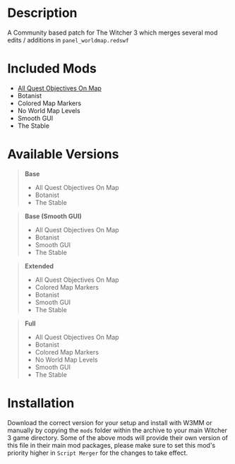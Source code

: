 # Description
A Community based patch for The Witcher 3 which merges several mod edits / additions in `panel_worldmap.redswf`

# Included Mods
- [All Quest Objectives On Map](https://www.nexusmods.com/witcher3/mods/943)
- Botanist
- Colored Map Markers
- No World Map Levels
- Smooth GUI
- The Stable

# Available Versions
  >**Base**
  > - All Quest Objectives On Map
  > - Botanist
  > - The Stable
  
  >**Base (Smooth GUI)**
  > - All Quest Objectives On Map
  > - Botanist
  > - Smooth GUI
  > - The Stable
  
  >**Extended**
  > - All Quest Objectives On Map
  > - Colored Map Markers
  > - Botanist
  > - Smooth GUI
  > - The Stable

  >**Full**
  > - All Quest Objectives On Map
  > - Botanist
  > - Colored Map Markers
  > - No World Map Levels
  > - Smooth GUI
  > - The Stable

# Installation
Download the correct version for your setup and install with W3MM or manually by copying the `mods` folder within the archive to your main Witcher 3 game directory.
Some of the above mods will provide their own version of this file in their main mod packages, please make sure to set this mod's priority higher in `Script Merger` for the changes to take effect.
